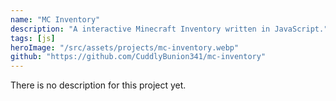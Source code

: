```yaml
---
name: "MC Inventory"
description: "A interactive Minecraft Inventory written in JavaScript."
tags: [js]
heroImage: "/src/assets/projects/mc-inventory.webp"
github: "https://github.com/CuddlyBunion341/mc-inventory"
---
```

There is no description for this project yet.

